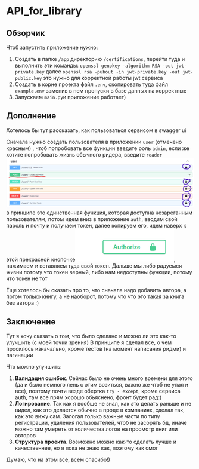 # API_for_library

## Обзорчик

Чтоб запустить приложение нужно:

1) Создать в папке ```/app``` директорию ```/certifications```, перейти туда и выполнить эти команды: ```openssl genpkey -algorithm RSA -out jwt-private.key``` далее ```openssl rsa -pubout -in jwt-private.key -out jwt-public.key``` это нужно для корректной работы jwt сервиса
2) Создать в корне проекта файл ```.env```, скопировать туда файл ```example.env``` заменив в нем пропуски в базе данных на корректные
3) Запускаем ```main.py```и приложение работает)

## Дополнение

Хотелось бы тут рассказать, как пользоваться сервисом в swagger ui

Сначала нужно создать пользователя в приложении ```user``` (отмечено красным)
, чтоб попробовать все функции введите роль `admin`, если же хотите попробовать жизнь обычного ридера, введите `reader`
![img.png](img.png)
в принципе это единственная функция, которая доступна незареганным пользователям, потом идем вниз в приложение ```auth```, вводим свой пароль и почту и получаем токен, далее копируем его, идем наверх к этой прекрасной кнопочке![img_1.png](img_1.png), нажимаем и вставляем туда свой токен. Дальше мы либо радуемся жизни потому что токен верный, либо нам недоступны функции, потому что токен не тот

Еще хотелось бы сказать про то, что сначала надо добавить автора, а потом только книгу, а не наоборот, потому что что это такая за книга без автора :)

## Заключение
Тут я хочу сказать о том, что было сделано и можно ли это как-то улучшить (с моей точки зрения)
В принципе я сделал все, о чем просилось изначально, кроме тестов (на момент написания ридми) и пагинации

Что можно улучшить: 
1. **Валидация ошибок**. Сейчас было не очень много времени для этого (да и было немного лень с этим возиться, важно же чтоб не упал и все), поэтому почти везде обертка `try - except`, кроме сервиса auth, там все прям хорошо обьяснено, фронт будет рад:)
2. **Логирование**. Так как я вообще не знал, как это делать раньше и не видел, как это делается обычно в проде в компаниях, сделал так, как это вижу сам. Залогал только важные части по типу регистрации, удаления пользователей, чтоб не засорять бд, иначе можно там умереть от количества логов на просмотр книг или авторов
3. **Структура проекта**. Возможно можно как-то сделать лучше и качественнее, но я пока не знаю как, поэтому как смог

Думаю, что на этом все, всем спасибо!)